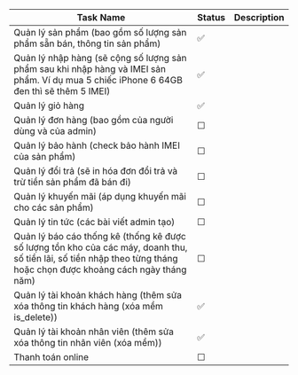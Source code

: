| Task Name | Status | Description |
|-----------|--------|-------------|
| Quản lý sản phẩm (bao gồm số lượng sản phẩm sẵn bán, thông tin sản phẩm) | ✅ |  |
| Quản lý nhập hàng (sẽ cộng số lượng sản phẩm sau khi nhập hàng và IMEI sản phẩm. Ví dụ mua 5 chiếc iPhone 6 64GB đen thì sẽ thêm 5 IMEI) | ✅ |  |
| Quản lý giỏ hàng | ✅ |  |
| Quản lý đơn hàng (bao gồm của người dùng và của admin) | ☐ |  |
| Quản lý bảo hành (check bảo hành IMEI của sản phẩm) | ☐ |  |
| Quản lý đổi trả (sẽ in hóa đơn đổi trả và trừ tiền sản phẩm đã bán đi) | ☐ |  |
| Quản lý khuyến mãi (áp dụng khuyến mãi cho các sản phẩm) | ☐ |  |
| Quản lý tin tức (các bài viết admin tạo) | ☐ |  |
| Quản lý báo cáo thống kê (thống kê được số lượng tồn kho của các máy, doanh thu, số tiền lãi, số tiền nhập theo từng tháng hoặc chọn được khoảng cách ngày tháng năm) | ☐ |  |
| Quản lý tài khoản khách hàng (thêm sửa xóa thông tin khách hàng (xóa mềm is_delete)) | ✅ |  |
| Quản lý tài khoản nhân viên (thêm sửa xóa thông tin nhân viên (xóa mềm)) | ✅ |  |
| Thanh toán online | ☐ |  |

